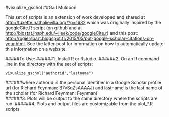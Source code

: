 #visualize_gschol
##Gail Muldoon

This set of scripts is an extension of work developed and shared at http://tuxette.nathalievilla.org/?p=1682 which was originally inspired by the googleCite.R script (on github and at http://biostat.jhsph.edu/~jleek/code/googleCite.r) and this post: http://rogiersbart.blogspot.fr/2015/05/put-google-scholar-citations-on-your.html. See the latter post for information on how to automatically update this information on a website.

#####To Use:
######1. Install R or Rstudio.
######2. On an R command line in the directory with the set of scripts:
~~~
visualize_gschol("authorid","lastname")   
~~~
######where authorid is the personal identifier in a Google Scholar profile url (for Richard Feynman: B7vSqZsAAAAJ) and lastname is the last name of the scholar (for Richard Feynman: Feynman)   
######3. Plots will be output to the same directory where the scripts are run.
######4. Plots and output files are customizable from the plot_*.R scripts. 
